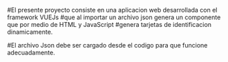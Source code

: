 #El presente proyecto consiste en una aplicacion web desarrollada con el framework VUEJs 
#que al importar un archivo json genera un componente que por medio de HTML y JavaScript
#genera tarjetas de identificacion dinamicamente.

#El archivo Json debe ser cargado desde el codigo para que funcione adecuadamente.